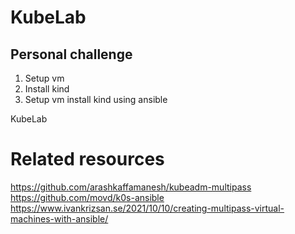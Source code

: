 # KubeLab

## Personal challenge

1. Setup vm
2. Install kind
3. Setup vm install kind using ansible



KubeLab

# Related resources

https://github.com/arashkaffamanesh/kubeadm-multipass
https://github.com/movd/k0s-ansible
https://www.ivankrizsan.se/2021/10/10/creating-multipass-virtual-machines-with-ansible/